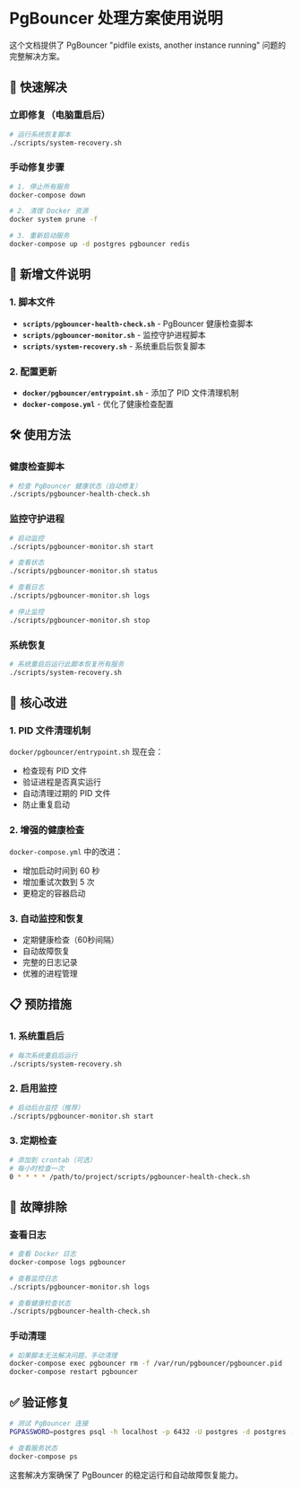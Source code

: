 # PgBouncer 处理方案使用说明

这个文档提供了 PgBouncer "pidfile exists, another instance running" 问题的完整解决方案。

## 🚀 快速解决

### 立即修复（电脑重启后）
```bash
# 运行系统恢复脚本
./scripts/system-recovery.sh
```

### 手动修复步骤
```bash
# 1. 停止所有服务
docker-compose down

# 2. 清理 Docker 资源
docker system prune -f

# 3. 重新启动服务
docker-compose up -d postgres pgbouncer redis
```

## 📁 新增文件说明

### 1. 脚本文件

- **`scripts/pgbouncer-health-check.sh`** - PgBouncer 健康检查脚本
- **`scripts/pgbouncer-monitor.sh`** - 监控守护进程脚本  
- **`scripts/system-recovery.sh`** - 系统重启后恢复脚本

### 2. 配置更新

- **`docker/pgbouncer/entrypoint.sh`** - 添加了 PID 文件清理机制
- **`docker-compose.yml`** - 优化了健康检查配置

## 🛠️ 使用方法

### 健康检查脚本
```bash
# 检查 PgBouncer 健康状态（自动修复）
./scripts/pgbouncer-health-check.sh
```

### 监控守护进程
```bash
# 启动监控
./scripts/pgbouncer-monitor.sh start

# 查看状态  
./scripts/pgbouncer-monitor.sh status

# 查看日志
./scripts/pgbouncer-monitor.sh logs

# 停止监控
./scripts/pgbouncer-monitor.sh stop
```

### 系统恢复
```bash
# 系统重启后运行此脚本恢复所有服务
./scripts/system-recovery.sh
```

## 🔧 核心改进

### 1. PID 文件清理机制
`docker/pgbouncer/entrypoint.sh` 现在会：
- 检查现有 PID 文件
- 验证进程是否真实运行
- 自动清理过期的 PID 文件
- 防止重复启动

### 2. 增强的健康检查  
`docker-compose.yml` 中的改进：
- 增加启动时间到 60 秒
- 增加重试次数到 5 次
- 更稳定的容器启动

### 3. 自动监控和恢复
- 定期健康检查（60秒间隔）
- 自动故障恢复
- 完整的日志记录
- 优雅的进程管理

## 📋 预防措施

### 1. 系统重启后
```bash
# 每次系统重启后运行
./scripts/system-recovery.sh
```

### 2. 启用监控
```bash
# 启动后台监控（推荐）
./scripts/pgbouncer-monitor.sh start
```

### 3. 定期检查
```bash
# 添加到 crontab（可选）
# 每小时检查一次
0 * * * * /path/to/project/scripts/pgbouncer-health-check.sh
```

## 🐛 故障排除

### 查看日志
```bash
# 查看 Docker 日志
docker-compose logs pgbouncer

# 查看监控日志
./scripts/pgbouncer-monitor.sh logs

# 查看健康检查状态
./scripts/pgbouncer-health-check.sh
```

### 手动清理
```bash
# 如果脚本无法解决问题，手动清理
docker-compose exec pgbouncer rm -f /var/run/pgbouncer/pgbouncer.pid
docker-compose restart pgbouncer
```

## ✅ 验证修复
```bash
# 测试 PgBouncer 连接
PGPASSWORD=postgres psql -h localhost -p 6432 -U postgres -d postgres -c "SELECT 1 as test;"

# 查看服务状态
docker-compose ps
```

这套解决方案确保了 PgBouncer 的稳定运行和自动故障恢复能力。